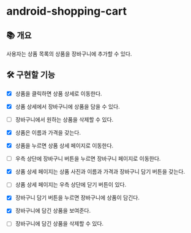 # android-shopping-cart

## 📚️ 개요
사용자는 상품 목록의 상품을 장바구니에 추가할 수 있다.

## 🛠️ 구현할 기능

- [x] 상품을 클릭하면 상품 상세로 이동한다.
- [x] 상품 상세에서 장바구니에 상품을 담을 수 있다.
- [ ] 장바구니에서 원하는 상품을 삭제할 수 있다.

- [x] 상품은 이름과 가격을 갖는다.
- [x] 상품을 누르면 상품 상세 페이지로 이동한다.
- [ ] 우측 상단에 장바구니 버튼을 누르면 장바구니 페이지로 이동한다.
- [x] 상품 상세 페이지는 상품 사진과 이름과 가격과 장바구니 담기 버튼을 갖는다.
- [ ] 상품 상세 페이지는 우측 상단에 닫기 버튼이 있다.
- [x] 장바구니 담기 버튼을 누르면 장바구니에 상품이 담긴다.
- [x] 장바구니에 담긴 상품을 보여준다.
- [ ] 장바구니에 담긴 상품을 삭제할 수 있다.

